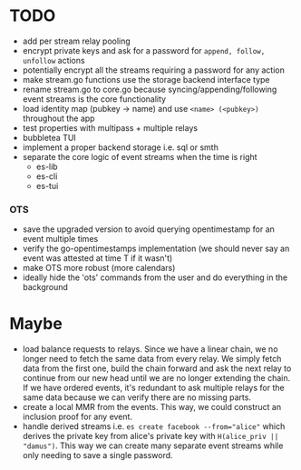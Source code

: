 # TODO

- add per stream relay pooling
- encrypt private keys and ask for a password for `append, follow, unfollow` actions
- potentially encrypt all the streams requiring a password for any action
- make stream.go functions use the storage backend interface type
- rename stream.go to core.go because syncing/appending/following event streams is the core functionality
- load identity map (pubkey -> name) and use `<name> (<pubkey>)` throughout the app
- test properties with multipass + multiple relays
- bubbletea TUI
- implement a proper backend storage i.e. sql or smth
- separate the core logic of event streams when the time is right
    - es-lib
    - es-cli
    - es-tui

### OTS

- save the upgraded version to avoid querying opentimestamp for an event multiple times
- verify the go-opentimestamps implementation (we should never say an event was attested at time T if it wasn't)
- make OTS more robust (more calendars)
- ideally hide the 'ots' commands from the user and do everything in the background

# Maybe

- load balance requests to relays. Since we have a linear chain, we no longer need to fetch the same data from every relay. We simply fetch data from the first one, build the chain forward and ask the next relay to continue from our new head until we are no longer extending the chain. If we have ordered events, it's redundant to ask multiple relays for the same data because we can verify there are no missing parts.
- create a local MMR from the events. This way, we could construct an inclusion proof for any event.
- handle derived streams i.e. `es create facebook --from="alice"` which derives the private key from alice's private key with `H(alice_priv || "damus")`. This way we can create many separate event streams while only needing to save a single password.
